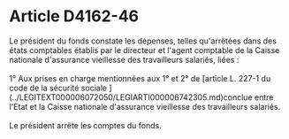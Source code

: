 # Article D4162-46

 

<div align="left">
  Le président du fonds constate les dépenses, telles qu'arrêtées dans des états comptables établis par le directeur et l'agent comptable de la Caisse nationale d'assurance vieillesse des travailleurs salariés, liées : <br /> <br />1° Aux prises en charge mentionnées aux 1° et 2° de [article L. 227-1 du code de la sécurité sociale ](../LEGITEXT000006072050/LEGIARTI000006742305.md)conclue entre l'Etat et la Caisse nationale d'assurance vieillesse des travailleurs salariés. <br /> <br />Le président arrête les comptes du fonds.<br /> <br /> <br /> <br />
